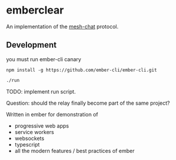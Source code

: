 # emberclear

An implementation of the [mesh-chat](https://github.com/neuravion/mesh-chat) protocol.


## Development

you must run ember-cli canary
```
npm install -g https://github.com/ember-cli/ember-cli.git
```

```bash
./run
```

TODO: implement run script.

Question: should the relay finally become part of the same project?

Written in ember for demonstration of
 - progressive web apps
 - service workers
 - websockets
 - typescript
 - all the modern features / best practices of ember
